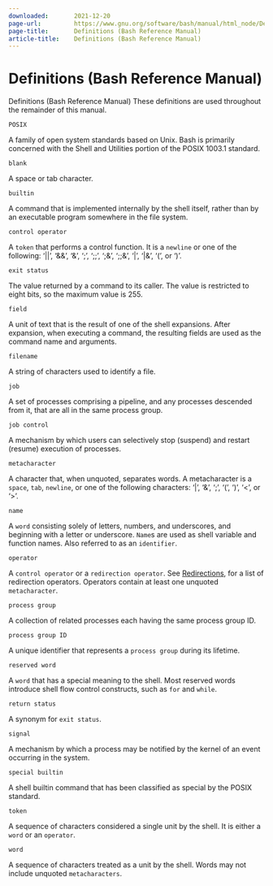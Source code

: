 ```yaml
---
downloaded:       2021-12-20
page-url:         https://www.gnu.org/software/bash/manual/html_node/Definitions.html#Definitions
page-title:       Definitions (Bash Reference Manual)
article-title:    Definitions (Bash Reference Manual)
---
```

# Definitions (Bash Reference Manual)

Definitions (Bash Reference Manual)
These definitions are used throughout the remainder of this manual.

`POSIX`

A family of open system standards based on Unix. Bash is primarily concerned with the Shell and Utilities portion of the POSIX 1003.1 standard.

`blank`

A space or tab character.

`builtin`

A command that is implemented internally by the shell itself, rather than by an executable program somewhere in the file system.

`control operator`

A `token` that performs a control function. It is a `newline` or one of the following: ‘||’, ‘&&’, ‘&’, ‘;’, ‘;;’, ‘;&’, ‘;;&’, ‘|’, ‘|&’, ‘(’, or ‘)’.

`exit status`

The value returned by a command to its caller. The value is restricted to eight bits, so the maximum value is 255.

`field`

A unit of text that is the result of one of the shell expansions. After expansion, when executing a command, the resulting fields are used as the command name and arguments.

`filename`

A string of characters used to identify a file.

`job`

A set of processes comprising a pipeline, and any processes descended from it, that are all in the same process group.

`job control`

A mechanism by which users can selectively stop (suspend) and restart (resume) execution of processes.

`metacharacter`

A character that, when unquoted, separates words. A metacharacter is a `space`, `tab`, `newline`, or one of the following characters: ‘|’, ‘&’, ‘;’, ‘(’, ‘)’, ‘<’, or ‘\>’.

`name`

A `word` consisting solely of letters, numbers, and underscores, and beginning with a letter or underscore. `Name`s are used as shell variable and function names. Also referred to as an `identifier`.

`operator`

A `control operator` or a `redirection operator`. See [Redirections][1], for a list of redirection operators. Operators contain at least one unquoted `metacharacter`.

`process group`

A collection of related processes each having the same process group ID.

`process group ID`

A unique identifier that represents a `process group` during its lifetime.

`reserved word`

A `word` that has a special meaning to the shell. Most reserved words introduce shell flow control constructs, such as `for` and `while`.

`return status`

A synonym for `exit status`.

`signal`

A mechanism by which a process may be notified by the kernel of an event occurring in the system.

`special builtin`

A shell builtin command that has been classified as special by the POSIX standard.

`token`

A sequence of characters considered a single unit by the shell. It is either a `word` or an `operator`.

`word`

A sequence of characters treated as a unit by the shell. Words may not include unquoted `metacharacters`.

[1]: https://www.gnu.org/software/bash/manual/html_node/Redirections.html
